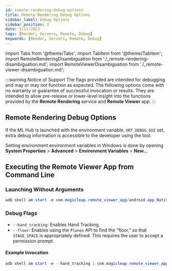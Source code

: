 ```yaml
---
id: remote-rendering-debug-options
title: Remote Rendering Debug Options
sidebar_label: Debug Options
sidebar_position: 3
date: 5/11/2023
tags: [Render, Servers, Remote, Debug]
keywords: [Render, Servers, Remote, Debug]
---
```


import Tabs from '@theme/Tabs';
import TabItem from '@theme/TabItem';
import RemoteRenderingDisambiguation from './_remote-rendering-disambiguation.md';
import RemoteViewerDisambiguation from './_remote-viewer-disambiguation.md';

:::warning Notice of Support
The flags provided are intended for debugging and may or may not function as expected. The following options come with no warranty or guarantee of successful invocation or results. They are intended to allow pre-release or lower-level insight into the functions provided by the **Remote Rendering** service and **Remote Viewer** app.
:::

## **Remote Rendering** Debug Options

<RemoteRenderingDisambiguation />

If the ML Hub is launched with the environment variable, `XRT_DEBUG_GUI` set, extra debug information is accessible to the developer using the tool.

<Tabs groupId="operating-systems">
  <TabItem value="windows" label="Windows">

Setting environment environment variables in Windows is done by opening **System Properties** \> **Advanced** \> **Environment Variables** \> **New...**

  </TabItem>
</Tabs>

## Executing the **Remote Viewer** App from Command Line

<RemoteViewerDisambiguation />

### Launching Without Arguments

```powershell
adb shell am start -e com.magicleap.remote_viewer_app/android.app.NativeActivity
```

### Debug Flags

- `--hand_tracking`: Enables Hand Tracking.
- `--floor`: Enables using the `Planes` API to find the "floor," so that `STAGE_SPACE` is appropriately defined. This requires the user to accept a permission prompt.



#### Example Invocation

```powershell
adb shell am start -e --hand_tracking 1 com.magicleap.remote_viewer_app/android.app.NativeActivity
```
